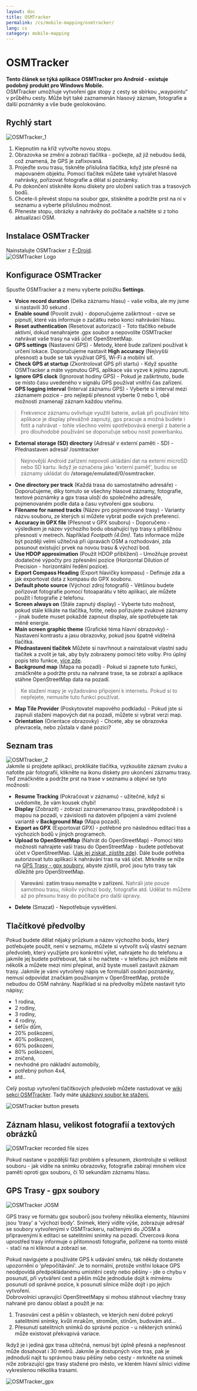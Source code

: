 ```yaml
---
layout: doc
title: OSMTracker
permalink: /cs/mobile-mapping/osmtracker/
lang: cs
category: mobile-mapping
---
```


OSMTracker
==============

  
**Tento článek se týká aplikace OSMTracker pro Android - existuje podobný produkt pro Windows Mobile.**  
OSMTracker umožňuje vytvoření gpx stopy z cesty se sbírkou „waypointu“ v průběhu cesty. Může být také zaznamenán hlasový záznam, fotografie a další poznámky a vše bude geolokováno.

Rychlý start
-----------

![OSMTracker_1][]  

1. Klepnutím na kříž vytvořte novou stopu.  
2. Obrazovka se změní a zobrazí tlačítka - počkejte, až již nebudou šedá, což znamená, že GPS je zafixovaná.  
3. Projeďte svou trasu, tiskněte příslušná tlačítka, když jste přesně na mapovaném objektu. Pomocí tlačítek můžete také vytvářet hlasové nahrávky, pořizovat fotografie a dělat si poznámky.  
4. Po dokončení stiskněte ikonu diskety pro uložení vašich tras a trasových bodů.  
5. Chcete-li převést stopu na soubor gpx, stiskněte a podržte prst na ní v seznamu a vyberte příslušnou možnost.  
6. Přeneste stopu, obrázky a nahrávky do počítače a načtěte si z toho aktualizaci OSM.  


Instalace OSMTracker
-------------------------

 Nainstalujte OSMTracker z [F-Droid](https://f-droid.org/en/packages/net.osmtracker/).  
![OSMTracker Logo][]  


Konfigurace OSMTracker
------------------------

Spusťte OSMTracker a z menu vyberte položku **Settings**.  

-  **Voice record duration** (Délka záznamu hlasu) - vaše volba, ale my jsme si nastavili 30 sekund .  
-  **Enable sound** (Povolit zvuk) - doporučujeme zaškrtnout - ozve se pípnutí, které vás informuje o začátku nebo konci nahrávání hlasu.  
-  **Reset  authentication** (Resetovat autorizaci) - Toto tlačítko nebude aktivní, dokud nenahrajete .gpx soubor a nepovolíte OSMTracker nahrávat vaše trasy na váš účet OpenStreetMap.  
-  **GPS settings** (Nastavení GPS) - Metody, které bude zařízení používat k určení lokace. Doporučujeme nastavit **High accuracy** (Nejvyšší přesnost) a bude se tak využívat GPS, Wi-Fi a mobilní síť.  
-  **Check GPS at startup** (Zkontrolovat GPS při startu) - Když spustíte OSMTracker a máte vypnutou GPS, aplikace vás vyzve k jejímu zapnutí.
-  **Ignore GPS clock** (Ignorovat hodiny GPS) - Pokud je zaškrtnuto, bude se místo času uvedeného v signálu GPS používat vnitřní čas zařízení.  
-  **GPS logging interval** (Interval záznamu GPS) - Vyberte si interval mezi záznamem pozice - pro nejlepší přesnost vyberte 0 nebo 1, obě možnosti znamenají záznam každou vteřinu.  

> Frekvence záznamu ovlivňuje využití baterie, avšak při používání této aplikace je display převážně zapnutý, gps pracuje a možná budete i fotit a nahrávat - tohle všechno velmi spotřebovává energii z baterie a pro dlouhodobé používání se doporučuje sebou nosit powerbanku.  

-  **External storage (SD) directory** (Adresář v externí paměti - SD) - Přednastaven adresář /osmtracker  

> Nejnovější Android zařízení nepovolí ukládání dat na externí microSD nebo SD kartu. Ikdyž je označena jako 'externí paměť', budou se záznamy ukládat do **/storage/emulated/0/osmtracker.**  

-  **One directory per track** (Každá trasa do samostatného adresáře) - Doporučujeme, díky tomuto se všechny hlasové záznamy, fotografie, textové poznámky a gpx trasa uloží do společného adresáře, pojmenovaném podle data a času vytvoření gpx souboru.  
-  **Filename for named tracks** (Název pro pojmenované trasy) - Varianty názvu souboru, ze kterých si můžete vybrat podle svých preferencí.  
-  **Accuracy in GPX file** (Přesnost v GPX souboru) - Doporučeno - výsledkem je název výchozího bodu obsahující typ trasy s přibližnou přesností v metrech. Například *Footpath (4.0m)*. Tato informace může být později velmi užitečná při úpravách OSM a rozhodování, zda posunout existující prvek na novou trasu & výchozí bod.   
-  **Use HDOP approximation** (Použít HDOP přiblížení) - Umožňuje provést dodatečné výpočty pro zpřesnění pozice (Horizontal Dilution of Precision - horizontální ředění pozice).  
-  **Export Compass Heading** (Export hlavičky kompasu) - Definuje zda a jak exportovat data z kompasu do GPX souboru.  
-  **Default photo source** (Výchozí zdroj fotografií) - Většinou budete pořizovat fotografie pomocí fotoaparátu v této aplikaci, ale můžete použít i fotografie z telefonu.  
-  **Screen always on** (Stále zapnutý display) - Vyberte tuto možnost, pokud stále klikáte na tlačítka, fotíte, nebo pořizujete zvukové záznamy - jinak budete muset pokaždé zapnout display, ale spotřebujete tak méně energie.  
-  **Main screen graphic theme** (Grafické téma hlavní obrazovky) - Nastavení kontrastu a jasu obrazovky, pokud jsou špatně viditelná tlačítka.  
-  **Přednastavení tlačítek** Můžete si navrhnout a nainstalovat vlastní sadu tlačítek a zvolit je tak, aby byly zobrazeny pomocí této volby. Pro úplný popis této funkce, [více zde](/cs/mobile-mapping/osmtracker/#button-presets).   
-  **Background map** (Mapa na pozadí) - Pokud si zapnete tuto funkci, zmáčkněte a podržte prstu na nahrané trase, ta se zobrazí a aplikace stáhne OpenStreetMap data na pozadí.  

> Ke stažení mapy je vyžadováno připojení k internetu. Pokud si to nepřejete, nemusíte tuto funkci používat.  

-  **Map Tile Provider** (Poskytovatel mapového podkladu) - Pokud jste si zapnuli stažení mapových dat na pozadí, můžete si vybrat verzi map.  
-  **Orientation** (Orientace obrazovky) - Chcete, aby se obrazovka převracela, nebo zůstala v dané pozici?  

Seznam tras
--------------

![OSMTracker_2][]  
Jakmile si projdete aplikaci, proklikáte tlačítka, vyzkoušíte záznam zvuku a nafotíte pár fotografií, klikněte na ikonu diskety pro ukončení záznamu trasy. Teď zmáčkněte a podržte prst na trase v seznamu a objeví se tyto možnosti:  

-  **Resume Tracking** (Pokračovat v záznamu) - užitečné, když si uvědomíte, že vám kousek chybí!  
-  **Display** (Zobrazit) - zobrazí zaznamenanou trasu, pravděpodobně i s mapou na pozadí, v závislosti na datovém připojení a vámi zvolené variantě v **Background Map** (Mapa pozadí).  
-  **Export as GPX** (Exportovat GPX) - potřebné pro následnou editaci tras a výchozích bodů v jiných programech.  
-  **Upload to OpenStreetMap** (Nahrát do OpenStreetMap) - Pomocí této možnosti nahrajete vaši trasu do OpenStreetMap - budete potřebovat účet v OpenStreetMap. ([Jak jej získat, zjistíte zde](/cs/beginner/start-osm/)). Dále bude potřeba autorizovat tuto aplikaci k nahrávání tras na váš účet. Mrkněte se níže na [GPS Trasy - gpx soubory](/cs/mobile-mapping/osmtracker/#gps-trasy---gpx-soubory), abyste zjistili, proč jsou tyto trasy tak důležité pro OpenStreetMap.  

> **Varování: zatím trasu nemažte v zařízení.** Nahráli jste pouze samotnou trasu, nikoliv výchozí body, fotografie atd. Udělat to můžete až po přesunu trasy do počítače pro další úpravy.  

-  **Delete** (Smazat) - Nepotřebuje vysvětlení.  


Tlačítkové předvolby
--------------

Pokud budete dělat nějaký průzkum a název výchozího bodu, který potřebujete použít, není v seznamu, můžete si vytvořit svůj vlastní seznam předvoleb, který využijete pro konkrétní výlet, nahrajete ho do telefonu a jakmile jej budete potřebovat, tak si ho načtete - v telefonu jich můžete mít několik a můžete mezi nimi přepínat, aniž byste museli zastavit záznam trasy. Jakmile je vámi vytvořený nápis ve formuláři osobní poznámky, nemusí odpovídat značkám používaným v OpenStreetMap, protože nebudou do OSM nahrány. Například si na předvolby můžete nastavit tyto nápisy;  

- 1 rodina,  
- 2 rodiny,  
- 3 rodiny,  
- 4 rodiny,  
- šéfův dům,  
- 20% poškození,  
- 40% poškození,  
- 60% poškození,  
- 80% poškození,  
- zničená,  
- nevhodné pro nákladní automobily,  
- potřebný pohon 4x4,  
- atd..  

Celý postup vytvoření tlačítkových předvoleb můžete nastudovat ve [wiki sekci OSMTracker](https://github.com/nguillaumin/osmtracker-android/wiki/Custom-buttons-layouts). Tady máte [ukázkový soubor ke stažení.](/files/R_of_Way.xml)  

![OSMTracker button presets][]  


Záznam hlasu, velikost fotografií a textových obrázků  
-----------------------------------------------  

![OSMTracker recorded file sizes][]  

Pokud nastane v pozdější fázi problém s přesunem, zkontrolujte si velikost souboru - jak vidíte na snímku obrazovky, fotografie zabírají mnohem více paměti oproti gpx souboru, či 10 sekundám záznamu hlasu.  


GPS Trasy - gpx soubory
----------------------  

![OSMTracker JOSM][]  

GPS trasy ve formátu gpx souborů jsou tvořeny několika elementy, hlavními jsou 'trasy' a 'výchozí body'. Snímek, který vidíte výše, zobrazuje adresář se soubory vytvořenými v OSMTrackeru, načtenými do JOSM a připravenými k editaci se satelitními snímky na pozadí. Čtvercová ikona uprostřed trasy informuje o přítomnosti fotografie, pořízené na tomto místě - stačí na ni kliknout a zobrazí se.  

Pokud navigujete a používáte GPS k udávání směru, tak někdy dostanete upozornění o 'přepočítávání'. Je to normální, protože vnitřní lokace GPS neodpovídá předpokládanému umístění cesty nebo pěšiny - jde o chybu v posunutí, při vytváření cest a pěšin může jednoduše dojít k mírnému posunutí od správné pozice, k posunutí silnice může dojít i po jejich vytvoření.  
Dobrovolníci upravující OpenStreetMapy si mohou stáhnout všechny trasy nahrané pro danou oblast a použít je na:  

1. Trasování cest a pěšin v oblastech, ve kterých není dobré pokrytí satelitními snímky, kvůli mrakům, stromům, stínům, budovám atd...  
2. Přesunutí satelitních snímků do správné pozice - u některých snímků může existovat překvapivá variace.  

Ikdyž je i jediná gpx trasa užitečná, nemusí být úplně přesná a nepřesnost může dosahovat i 30 metrů. Jakmile je dostupných více tras, pak je jednoduší najít tu správnou trasu pěšiny nebo cesty - mrkněte na snímek níže zobrazující gpx trasy stažené pro město, ve kterém hlavní silnici vidíme vykreslenou několika trasami.  

![OSMTracker_gpx][] 




[OSMTracker Logo]: /images/mobile-mapping/osmtracker_logo.png
[OSMTracker_1]: /images/mobile-mapping/OSMTracker_1.png
[OSMTracker_2]: /images/mobile-mapping/OSMTracker_2.png
[OSMTracker button presets]: /images/mobile-mapping/OSMTracker_presets.png
[OSMTracker recorded file sizes]: /images/mobile-mapping/OSMTracker_files.png
[OSMTracker_gpx]: /images/mobile-mapping/OSMTracker_gpx.png
[OSMTracker JOSM]: /images/mobile-mapping/OSMTracker_JOSM.png